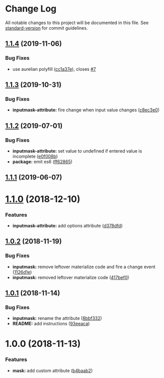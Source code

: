 # Change Log

All notable changes to this project will be documented in this file. See [standard-version](https://github.com/conventional-changelog/standard-version) for commit guidelines.

<a name="1.1.4"></a>
## [1.1.4](https://github.com/MaximBalaganskiy/aurelia-inputmask/compare/v1.1.3...v1.1.4) (2019-11-06)


### Bug Fixes

* use aurelian polyfill ([cc1a37e](https://github.com/MaximBalaganskiy/aurelia-inputmask/commit/cc1a37e)), closes [#7](https://github.com/MaximBalaganskiy/aurelia-inputmask/issues/7)



<a name="1.1.3"></a>
## [1.1.3](https://github.com/MaximBalaganskiy/aurelia-inputmask/compare/v1.1.2...v1.1.3) (2019-10-31)


### Bug Fixes

* **inputmask-attribute:** fire change when input value changes ([c8ec3e0](https://github.com/MaximBalaganskiy/aurelia-inputmask/commit/c8ec3e0))



<a name="1.1.2"></a>
## [1.1.2](https://github.com/MaximBalaganskiy/aurelia-inputmask/compare/v1.1.1...v1.1.2) (2019-07-01)


### Bug Fixes

* **inputmask-attribute:** set value to undefined if entered value is incomplete ([e0f008b](https://github.com/MaximBalaganskiy/aurelia-inputmask/commit/e0f008b))
* **package:** emit es6 ([ff62865](https://github.com/MaximBalaganskiy/aurelia-inputmask/commit/ff62865))



<a name="1.1.1"></a>
## [1.1.1](https://github.com/MaximBalaganskiy/aurelia-inputmask/compare/v1.1.0...v1.1.1) (2019-06-07)



<a name="1.1.0"></a>
# [1.1.0](https://github.com/MaximBalaganskiy/aurelia-inputmask/compare/v1.0.2...v1.1.0) (2018-12-10)


### Features

* **inputmask-attribute:** add options attribute ([d378dfd](https://github.com/MaximBalaganskiy/aurelia-inputmask/commit/d378dfd))



<a name="1.0.2"></a>
## [1.0.2](https://github.com/MaximBalaganskiy/aurelia-inputmask/compare/v1.0.1...v1.0.2) (2018-11-19)


### Bug Fixes

* **inputmask:** remove leftover materialize code and fire a change event ([1126d1e](https://github.com/MaximBalaganskiy/aurelia-inputmask/commit/1126d1e))
* **inputmask:** removed leftover materialize code ([417bef0](https://github.com/MaximBalaganskiy/aurelia-inputmask/commit/417bef0))



<a name="1.0.1"></a>
## [1.0.1](https://github.com/MaximBalaganskiy/aurelia-inputmask/compare/v1.0.0...v1.0.1) (2018-11-14)


### Bug Fixes

* **inputmask:** rename the attribute ([8bbf332](https://github.com/MaximBalaganskiy/aurelia-inputmask/commit/8bbf332))
* **README:** add instructions ([93eeaca](https://github.com/MaximBalaganskiy/aurelia-inputmask/commit/93eeaca))



<a name="1.0.0"></a>
# 1.0.0 (2018-11-13)


### Features

* **mask:** add custom attribute ([b4baab2](https://github.com/MaximBalaganskiy/aurelia-inputmask/commit/b4baab2))
